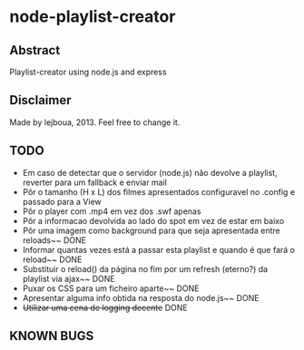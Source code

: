 node-playlist-creator
=====================

Abstract
--------
Playlist-creator using node.js and express

Disclaimer
----------
Made by lejboua, 2013. Feel free to change it.

TODO
----
- Em caso de detectar que o servidor (node.js) não devolve a playlist, reverter para
  um fallback e enviar mail
- Pôr o tamanho (H x L) dos filmes apresentados configuravel no .config e passado para a View
- Pôr o player com .mp4 em vez dos .swf apenas
- Pôr a informacao devolvida ao lado do spot em vez de estar em baixo
- Pôr uma imagem como background para que seja apresentada entre reloads~~ DONE
- Informar quantas vezes está a passar esta playlist e quando é que fará o reload~~ DONE
- Substituir o reload() da página no fim por um refresh (eterno?) da playlist via ajax~~ DONE
- Puxar os CSS para um ficheiro aparte~~ DONE
- Apresentar alguma info obtida na resposta do node.js~~ DONE
- ~~Utilizar uma cena de logging decente~~ DONE

KNOWN BUGS
----------

